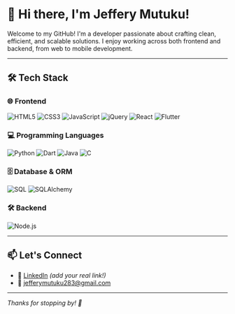 # 👋 Hi there, I'm Jeffery Mutuku!

Welcome to my GitHub! I'm a developer passionate about crafting clean, efficient, and scalable solutions. I enjoy working across both frontend and backend, from web to mobile development.

---

## 🛠 Tech Stack

### 🌐 Frontend
![HTML5](https://img.shields.io/badge/-HTML5-E34F26?style=flat-square&logo=html5&logoColor=white)
![CSS3](https://img.shields.io/badge/-CSS3-1572B6?style=flat-square&logo=css3)
![JavaScript](https://img.shields.io/badge/-JavaScript-F7DF1E?style=flat-square&logo=javascript&logoColor=black)
![jQuery](https://img.shields.io/badge/-jQuery-0769AD?style=flat-square&logo=jquery&logoColor=white)
![React](https://img.shields.io/badge/-React-61DAFB?style=flat-square&logo=react&logoColor=black)
![Flutter](https://img.shields.io/badge/-Flutter-02569B?style=flat-square&logo=flutter&logoColor=white)

### 💻 Programming Languages
![Python](https://img.shields.io/badge/-Python-3776AB?style=flat-square&logo=python&logoColor=white)
![Dart](https://img.shields.io/badge/-Dart-0175C2?style=flat-square&logo=dart&logoColor=white)
![Java](https://img.shields.io/badge/-Java-007396?style=flat-square&logo=java&logoColor=white)
![C](https://img.shields.io/badge/-C-A8B9CC?style=flat-square&logo=c&logoColor=black)

### 🗄 Database & ORM
![SQL](https://img.shields.io/badge/-SQL-4479A1?style=flat-square&logo=postgresql&logoColor=white)
![SQLAlchemy](https://img.shields.io/badge/-SQLAlchemy-DB3C2C?style=flat-square&logo=databricks&logoColor=white)

### 🛠 Backend
![Node.js](https://img.shields.io/badge/-Node.js-339933?style=flat-square&logo=node.js&logoColor=white)

---

## 📫 Let's Connect

- 💼 [LinkedIn](https://www.linkedin.com/in/jefferymutuku) *(add your real link!)*
- 📧 jefferymutuku283@gmail.com

---

_Thanks for stopping by! 🚀_
